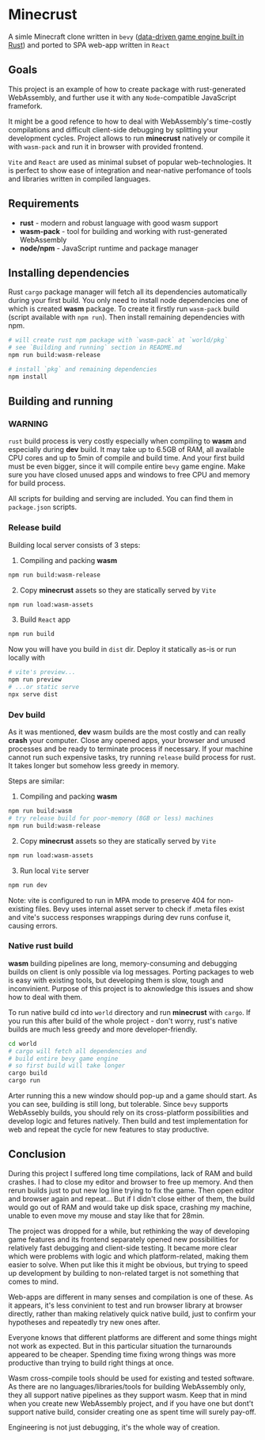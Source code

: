 # Minecrust

A simle Minecraft clone written in `bevy` ([data-driven game engine built in Rust](https://github.com/bevyengine/bevy)) 
and ported to SPA web-app written in `React`

## Goals

This project is an example of how to create package with rust-generated WebAssembly, and further use it with any 
`Node`-compatible JavaScript framefork.

It might be a good refence to how to deal with WebAssembly's time-costly compilations and difficult 
client-side debugging by splitting your development cycles.
Project allows to run **minecrust** natively or compile it with `wasm-pack`
and run it in browser with provided frontend.

`Vite` and `React` are used as minimal subset of popular web-technologies. It is perfect to show ease of
integration and near-native perfomance of tools and libraries written in compiled languages.

## Requirements

* **rust** - modern and robust language with good wasm support
* **wasm-pack** - tool for building and working with rust-generated WebAssembly
* **node/npm** - JavaScript runtime and package manager

## Installing dependencies
Rust `cargo` package manager will fetch all its dependencies automatically during your first build.
You only need to install node dependencies one of which is created **wasm** package.
To create it firstly run `wasm-pack` build (script available with `npm run`). Then install remaining dependencies with npm. 
```sh
# will create rust npm package with `wasm-pack` at `world/pkg`
# see `Building and running` section in README.md 
npm run build:wasm-release 

# install `pkg` and remaining dependencies
npm install
```

## Building and running

### WARNING
`rust` build process is very costly especially when compiling to **wasm** and especially during **dev** build.
It may take up to 6.5GB of RAM, all available CPU cores and up to 5min of compile and build time. 
And your first build must be even bigger, since it will compile entire `bevy` game engine.
Make sure you have closed unused apps and windows to free CPU and memory for build process.

All scripts for building and serving are included. You can find them in `package.json` scripts.

### Release build
Building local server consists of 3 steps:
1. Compiling and packing **wasm**
```sh
npm run build:wasm-release
```
2. Copy **minecrust** assets so they are statically served by `Vite`
```sh
npm run load:wasm-assets
```
3. Build `React` app
```sh
npm run build
```
Now you will have you build in `dist` dir. Deploy it statically as-is or run locally with 
```sh
# vite's preview...
npm run preview
# ...or static serve
npx serve dist
```

### Dev build
As it was mentioned, **dev** wasm builds are the most costly and can really **crash** your computer.
Close any opened apps, your browser and unused processes and be ready to terminate process if necessary.
If your machine cannot run such expensive tasks, try running `release` build process for rust. 
It takes longer but somehow less greedy in memory.

Steps are similar:
1. Compiling and packing **wasm**
```sh
npm run build:wasm
# try release build for poor-memory (8GB or less) machines
npm run build:wasm-release
```
2. Copy **minecrust** assets so they are statically served by `Vite`
```sh
npm run load:wasm-assets
```
3. Run local `Vite` server
```sh
npm run dev
```
Note: vite is configured to run in MPA mode to preserve 404 for non-existing files.
Bevy uses internal asset server to check if .meta files exist and vite's success responses
wrappings during dev runs confuse it, causing errors.

### Native rust build
**wasm** building pipelines are long, memory-consuming and debugging builds on client is 
only possible via log messages. Porting packages to web is easy with existing tools, but developing them is 
slow, tough and inconvinient. Purpose of this project is to aknowledge this issues and show how to deal with them.

To run native build cd into `world` directory and run **minecrust** with `cargo`. 
If you run this after build of the whole project - don't worry, rust's native builds are much less
greedy and more developer-friendly.
```sh
cd world
# cargo will fetch all dependencies and
# build entire bevy game engine
# so first build will take longer
cargo build
cargo run
```
Arter running this a new window should pop-up and a game should start.
As you can see, building is still long, but tolerable. 
Since `bevy` supports WebAssebly builds, you should rely on its cross-platform possibilities
and develop logic and fetures natively. 
Then build and test implementation for web and repeat the cycle for new features to stay productive.

## Conclusion

During this project I suffered long time compilations, lack of RAM and build crashes.
I had to close my editor and browser to free up memory. And then rerun builds just to put new 
log line trying to fix the game. Then open editor and browser again and repeat... 
But if I didn't close either of them, the build would go out of RAM and would take up disk space, 
crashing my machine, unable to even move my mouse and stay like that for 28min.

The project was dropped for a while, but rethinking the way of developing game features and its frontend separately
opened new possibilities for relatively fast debugging and client-side testing. 
It became more clear which were problems with logic and which platform-related, making them easier to solve.
When put like this it might be obvious, but trying to speed up development by building
to non-related target is not something that comes to mind.

Web-apps are different in many senses and compilation is one of these. 
As it appears, it's less convinient to test and run browser library at browser directly,
rather than making relatively quick native build, just to confirm your hypotheses
and repeatedly try new ones after.

Everyone knows that different platforms are different and some things might not work as expected.
But in this particular situation the turnarounds appeared to be cheaper.
Spending time fixing wrong things was more productive than trying to build right things at once.

Wasm cross-compile tools should be used for existing and tested software.
As there are no languages/libraries/tools for building WebAssembly only,
they all support native pipelines as they support wasm.
Keep that in mind when you create new WebAssembly project, and if you have one
but dont't support native build, consider creating one as spent time will surely
pay-off.

Engineering is not just debugging, it's the whole way of creation.
